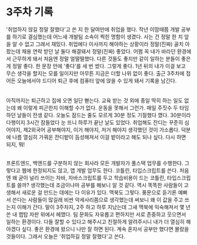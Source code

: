 # 3주차 기록

'취업하지 않길 정말 잘했다'고 쓴 지 한 달여만에 취업을 했다. 작년 이맘때쯤 개발 공부를 하기로 결심했는데 어느새 개발팀 소속이 찍힌 명함이 생겼다. 사는 건 정말 한 치 앞을 알 수 없고 그래서 재밌다. 취업에다 이사까지 해야하는 상황이라 정말(진짜) 골치 아팠는데 채용 연락 받던 날 둘다 해결돼서 정말(진짜) 좋았다. 어쩜 꼭 내가 바라던 환경에서 근무하게 돼서 처음엔 정말 얼떨떨했다. 다른 것들도 좋지만 같이 일하는 분들이 좋은 게 정말 좋다. 한 문장 안에 '좋다'를 세 번 썼다. 그렇게 좋다. 1년 뒤의 내가 이걸 보고 무슨 생각을 할지는 모를 일이지만 아무튼 지금은 더할 나위 없이 좋다. 출근 3주차에 접어든 오늘에서야 드디어 퇴근 후에 컴퓨터 앞에 앉을 수 있게 돼서 기록을 남긴다.  
<br/><br/>
아직까지는 퇴근하고 집에 오면 일단 뻗는다. 교육 받는 것 외에 종일 딱히 하는 일도 없는데 왜 이렇게 피곤한지 이해할 수가 없다. 운동을 못해서 그런가. 매일 주짓수 두 타임 하던 날들이 전생 같다. 오늘도 잠드는 줄도 모르게 30분 정도 기절했다 깼다. 30분이라 다행이지 3시간 잠들었다 눈 뜨니 하루가 끝난 날도 있었다. 취업해도 잔디는 꾸준히 심어야지, 제2외국어 공부해야지, 이거 해야지, 저거 해야지 생각했던 것이 가소롭다. 덕분에 나름 열심히 가꿔온 잔디밭이 듬성해져서 이걸 밭이라고 해도 되나 싶다. 다시 하면 되지, 뭐!
<br/><br/>

프론트엔드, 백엔드를 구분하지 않는 회사라 모든 개발자가 풀스택 업무를 수행한다. 그렇다고 웹에 한정되지도 않고, 앱 개발 업무도 한다. 코틀린, 타입스크립트를 쓴다. 처음엔 왜 굳이 널리 쓰이는 자바, 자바스크립트를 두고 학습비용이 드는 코틀린, 타입스크립트를 쓸까? 생각했는데 조금이나마 공부를 해보니 알 것 같다. 역시 똑똑한 사람들이 고생해서 새로운 걸 만드는 데에는 다 이유가 있다. 맥북도 그렇다. 풍문으로 듣기론 예뻐서 쓴다는 사람들이 많길래 비싼 악세사리쯤으로 생각했는데 써보니 왜 이 값을 주고 쓰는지 이해가 간다. 말이 3주차지, 2주 하고 하루 지났는데 그새 맥북에 익숙해져서 몇 년 쓴 내 랩탑 자판 위에서 헤맸다. 팀 문화도 자유롭고 편하지만 서로 존중하고 웃으면서 일하는 환경이다. 다들 잘할 수 있다고 해주시고 친절하게 알려주시니 내가 더 열심히 해야겠다 싶다. 좋은 환경에 왔으니 나만 잘 하면 된다. 계속 혼자서 공부만 했다면 몰랐을 것들이다. 그래서 오늘은 '취업하길 정말 잘했다'고 쓴다.   
<br/><br/>
